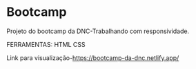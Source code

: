 # Bootcamp

Projeto do bootcamp da DNC-Trabalhando com responsividade.

FERRAMENTAS:
HTML CSS

Link para visualização-https://bootcamp-da-dnc.netlify.app/
